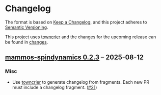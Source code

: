 # Changelog

The format is based on [Keep a Changelog](https://keepachangelog.com/en/1.0.0/), and this project adheres to [Semantic Versioning](https://semver.org/spec/v2.0.0.html).

This project uses [towncrier](https://towncrier.readthedocs.io/) and the changes for the upcoming release can be found in [changes](changes).

<!-- towncrier release notes start -->

## [mammos-spindynamics 0.2.3](https://github.com/MaMMoS-project/mammos-spindynamics/tree/0.2.3) – 2025-08-12

### Misc

- Use [towncrier](https://towncrier.readthedocs.io) to generate changelog from fragments. Each new PR must include a changelog fragment. ([#21](https://github.com/MaMMoS-project/mammos-spindynamics/pull/21))
